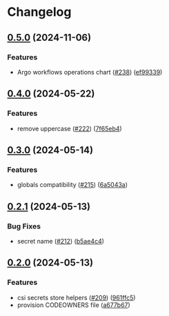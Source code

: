 # Changelog

## [0.5.0](https://github.com/prefapp/charts/compare/csi-secrets-store-helpers-v0.4.0...csi-secrets-store-helpers-v0.5.0) (2024-11-06)


### Features

* Argo workflows operations chart ([#238](https://github.com/prefapp/charts/issues/238)) ([ef99339](https://github.com/prefapp/charts/commit/ef99339eaa1b0c5ebe538033291c58dd3c721156))

## [0.4.0](https://github.com/prefapp/charts/compare/csi-secrets-store-helpers-v0.3.0...csi-secrets-store-helpers-v0.4.0) (2024-05-22)


### Features

* remove uppercase ([#222](https://github.com/prefapp/charts/issues/222)) ([7f65eb4](https://github.com/prefapp/charts/commit/7f65eb4323d3473f969e109a02d2a182d50816db))

## [0.3.0](https://github.com/prefapp/charts/compare/csi-secrets-store-helpers-v0.2.1...csi-secrets-store-helpers-v0.3.0) (2024-05-14)


### Features

* globals compatibility ([#215](https://github.com/prefapp/charts/issues/215)) ([6a5043a](https://github.com/prefapp/charts/commit/6a5043a03609aebd853873b1ec05f6f6e4cca489))

## [0.2.1](https://github.com/prefapp/charts/compare/csi-secrets-store-helpers-v0.2.0...csi-secrets-store-helpers-v0.2.1) (2024-05-13)


### Bug Fixes

* secret name ([#212](https://github.com/prefapp/charts/issues/212)) ([b5ae4c4](https://github.com/prefapp/charts/commit/b5ae4c4f81cacb631a6572b50e368e8fc67846b2))

## [0.2.0](https://github.com/prefapp/charts/compare/csi-secrets-store-helpers-v0.1.0...csi-secrets-store-helpers-v0.2.0) (2024-05-13)


### Features

* csi secrets store helpers ([#209](https://github.com/prefapp/charts/issues/209)) ([961ffc5](https://github.com/prefapp/charts/commit/961ffc5425cc3c5227ad1229447eeeee29f0a2d8))
* provision CODEOWNERS file ([a677b67](https://github.com/prefapp/charts/commit/a677b67a8645c950fc06a763eaae18ba1909719e))
